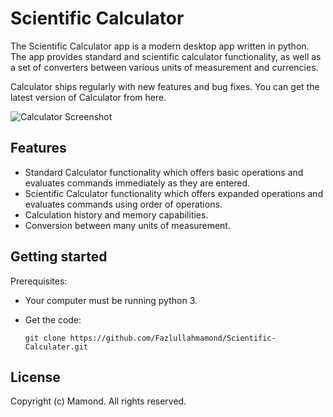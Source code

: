 # Scientific Calculator
The Scientific Calculator app is a modern desktop app written in python.
The app provides standard and scientific calculator functionality, as well as a set of converters between various units of measurement and currencies.

Calculator ships regularly with new features and bug fixes. You can get the latest version of Calculator from here.


  ![Calculator Screenshot](docs/Images/CalculatorScreenshot.png)

## Features
- Standard Calculator functionality which offers basic operations and evaluates commands immediately as they are entered.
- Scientific Calculator functionality which offers expanded operations and evaluates commands using order of operations.
- Calculation history and memory capabilities.
- Conversion between many units of measurement.

## Getting started
Prerequisites:
- Your computer must be running python 3.



- Get the code:
    ```
    git clone https://github.com/Fazlullahmamond/Scientific-Calculater.git
    ```

## License
Copyright (c) Mamond. All rights reserved.
